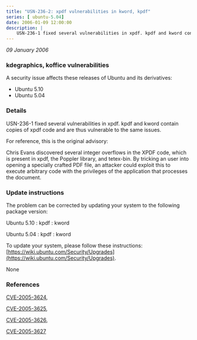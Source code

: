 ```yaml
---
title: "USN-236-2: xpdf vulnerabilities in kword, kpdf"
series: [ ubuntu-5.04]
date: 2006-01-09 12:00:00
description: |
    USN-236-1 fixed several vulnerabilities in xpdf. kpdf and kword contain copies of xpdf code and are thus vulnerable to the same issues.
--- 
```

 
 

*09 January 2006*

### kdegraphics, koffice vulnerabilities

A security issue affects these releases of Ubuntu and its derivatives:

* Ubuntu 5.10
* Ubuntu 5.04

### Details

USN-236-1 fixed several vulnerabilities in xpdf. kpdf and kword contain copies of xpdf code and are thus vulnerable to the same issues.

For reference, this is the original advisory:

 Chris Evans discovered several integer overflows in the XPDF code, which is present in xpdf, the Poppler library, and tetex-bin. By tricking an user into opening a specially crafted PDF file, an attacker could exploit this to execute arbitrary code with the privileges of the application that processes the document.

### Update instructions

The problem can be corrected by updating your system to the following package version:

Ubuntu 5.10
 : kpdf 
 : kword 

Ubuntu 5.04
 : kpdf 
 : kword 

To update your system, please follow these instructions: [https://wiki.ubuntu.com/Security/Upgrades](https://wiki.ubuntu.com/Security/Upgrades).

None

### References

 
 [CVE-2005-3624](http://people.ubuntu.com/~ubuntu-security/cve/CVE-2005-3624), 

 [CVE-2005-3625](http://people.ubuntu.com/~ubuntu-security/cve/CVE-2005-3625), 

 [CVE-2005-3626](http://people.ubuntu.com/~ubuntu-security/cve/CVE-2005-3626), 

 [CVE-2005-3627](http://people.ubuntu.com/~ubuntu-security/cve/CVE-2005-3627)
 

